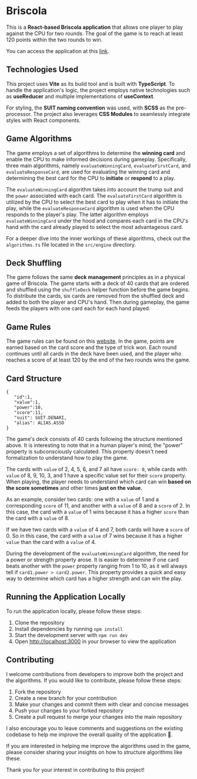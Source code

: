 
# Briscola

This is a **React-based Briscola application** that allows one player to play against the CPU for two rounds. The goal of the game is to reach at least 120 points within the two rounds to win.

You can access the application at this [link](https://briscola-react.netlify.app/).

## Technologies Used

This project uses **Vite** as its build tool and is built with **TypeScript**. To handle the application's logic, the project employs native technologies such as **useReducer** and multiple implementations of **useContext**.

For styling, the **SUIT naming convention** was used, with **SCSS** as the pre-processor. The project also leverages **CSS Modules** to seamlessly integrate styles with React components.

## Game Algorithms

  
The game employs a set of algorithms to determine the **winning card** and enable the CPU to make informed decisions during gameplay. Specifically, three main algorithms, namely `evaluateWinningCard`, `evaluateFirstCard`, and `evaluateResponseCard`, are used for evaluating the winning card and determining the best card for the CPU to **initiate** or **respond** to a play.

The `evaluateWinningCard` algorithm takes into account the trump suit and the `power` associated with each card. The `evaluateFirstCard` algorithm is utilized by the CPU to select the best card to play when it has to initiate the play, while the `evaluateResponseCard` algorithm is used when the CPU responds to the player's play. The latter algorithm employs `evaluateWinningCard` under the hood and compares each card in the CPU's hand with the card already played to select the most advantageous card.

For a deeper dive into the inner workings of these algorithms, check out the `algorithms.ts` file located in the `src/engine` directory.

## Deck Shuffling

The game follows the same **deck management** principles as in a physical game of Briscola. The game starts with a deck of 40 cards that are ordered and shuffled using the `shuffleDeck` helper function before the game begins. To distribute the cards, six cards are removed from the shuffled deck and added to both the player and CPU's hand. Then during gameplay, the game feeds the players with one card each for each hand played.

## Game Rules

The game rules can be found on this [website](https://www.seeyouinitaly.com/italian-card-games/briscola/). In the game, points are earned based on the card score and the type of trick won. Each round continues until all cards in the deck have been used, and the player who reaches a score of at least 120 by the end of the two rounds wins the game.

## Card Structure

    {
       "id":1,
       "value":1,
       "power":10,
       "score":11,
       "suit": SUIT.DENARI,
       "alias": ALIAS.ASSO
    }

The game's deck consists of 40 cards following the structure mentioned above. It is interesting to note that in a human player's mind, the "power" property is subconsciously calculated. This property doesn't need formalization to understand how to play the game.

The cards with `value` of 2, 4, 5, 6, and 7 all have `score: 0`, while cards with `value` of 8, 9, 10, 3, and 1 have a specific value set for their `score` property. When playing, the player needs to understand which card can win **based on the score sometimes** and other times **just on the value.**

As an example, consider two cards: one with a `value` of 1 and a corresponding `score` of 11, and another with a `value` of 8 and a `score` of 2. In this case, the card with a `value` of 1 wins because it has a higher `score` than the card with a `value` of 8.

If we have two cards with a `value` of 4 and 7, both cards will have a `score` of 0. So in this case, the card with a `value` of 7 wins because it has a higher `value` than the card with a `value` of 4.

During the development of the `evaluateWinningCard` algorithm, the need for a power or strength property arose. It is easier to determine if one card beats another with the `power` property ranging from 1 to 10, as it will always tell if `card1.power > card2.power`. This property provides a quick and easy way to determine which card has a higher strength and can win the play.

## Running the Application Locally

To run the application locally, please follow these steps:

1. Clone the repository
2. Install dependencies by running `npm install`
3. Start the development server with `npm run dev`
4. Open [http://localhost:3000](http://localhost:3000) in your browser to view the application


## Contributing

I welcome contributions from developers to improve both the project and the algorithms. If you would like to contribute, please follow these steps:

1.  Fork the repository
2.  Create a new branch for your contribution
3.  Make your changes and commit them with clear and concise messages
4.  Push your changes to your forked repository
5.  Create a pull request to merge your changes into the main repository

I also encourage you to leave comments and suggestions on the existing codebase to help me improve the overall quality of the application 🙂.

If you are interested in helping me improve the algorithms used in the game, please consider sharing your insights on how to structure algorithms like these. 

Thank you for your interest in contributing to this project!
